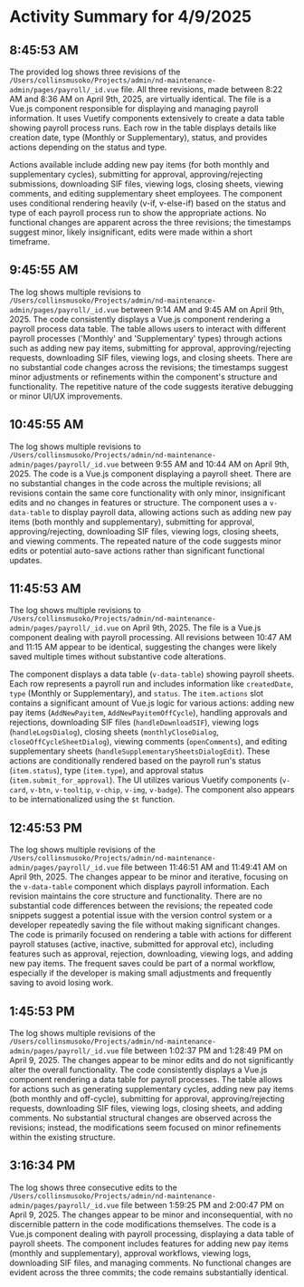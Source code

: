 # Activity Summary for 4/9/2025

## 8:45:53 AM
The provided log shows three revisions of the `/Users/collinsmusoko/Projects/admin/nd-maintenance-admin/pages/payroll/_id.vue` file.  All three revisions, made between 8:22 AM and 8:36 AM on April 9th, 2025, are virtually identical.  The file is a Vue.js component responsible for displaying and managing payroll information.  It uses Vuetify components extensively to create a data table showing payroll process runs.  Each row in the table displays details like creation date, type (Monthly or Supplementary), status, and provides actions depending on the status and type.

Actions available include adding new pay items (for both monthly and supplementary cycles),  submitting for approval, approving/rejecting submissions, downloading SIF files, viewing logs, closing sheets, viewing comments, and editing supplementary sheet employees.  The component uses conditional rendering heavily (v-if, v-else-if) based on the status and type of each payroll process run to show the appropriate actions.  No functional changes are apparent across the three revisions; the timestamps suggest minor, likely insignificant, edits were made within a short timeframe.


## 9:45:55 AM
The log shows multiple revisions to `/Users/collinsmusoko/Projects/admin/nd-maintenance-admin/pages/payroll/_id.vue` between 9:14 AM and 9:45 AM on April 9th, 2025.  The code consistently displays a Vue.js component rendering a payroll process data table.  The table allows users to interact with different payroll processes ('Monthly' and 'Supplementary' types) through actions such as adding new pay items, submitting for approval, approving/rejecting requests, downloading SIF files, viewing logs, and closing sheets.  There are no substantial code changes across the revisions; the timestamps suggest minor adjustments or refinements within the component's structure and functionality.  The repetitive nature of the code suggests iterative debugging or minor UI/UX improvements.


## 10:45:55 AM
The log shows multiple revisions to `/Users/collinsmusoko/Projects/admin/nd-maintenance-admin/pages/payroll/_id.vue` between 9:55 AM and 10:44 AM on April 9th, 2025.  The code is a Vue.js component displaying a payroll sheet.  There are no substantial changes in the code across the multiple revisions; all revisions contain the same core functionality with only minor, insignificant edits and no changes in features or structure. The component uses a `v-data-table` to display payroll data, allowing actions such as adding new pay items (both monthly and supplementary), submitting for approval, approving/rejecting, downloading SIF files, viewing logs, closing sheets, and viewing comments.  The repeated nature of the code suggests minor edits or potential auto-save actions rather than significant functional updates.


## 11:45:53 AM
The log shows multiple revisions to `/Users/collinsmusoko/Projects/admin/nd-maintenance-admin/pages/payroll/_id.vue` on April 9th, 2025.  The file is a Vue.js component dealing with payroll processing.  All revisions between 10:47 AM and 11:15 AM appear to be identical, suggesting the changes were likely saved multiple times without substantive code alterations.

The component displays a data table (`v-data-table`) showing payroll sheets.  Each row represents a payroll run and includes information like `createdDate`, `type` (Monthly or Supplementary), and `status`.  The `item.actions` slot contains a significant amount of Vue.js logic for various actions: adding new pay items (`AddNewPayitem`, `AddNewPayitemOffCycle`), handling approvals and rejections, downloading SIF files (`handleDownloadSIF`), viewing logs (`handleLogsDialog`), closing sheets (`monthlyCloseDialog`, `closeOffCycleSheetDialog`), viewing comments (`openComments`), and editing supplementary sheets (`handleSupplementarySheetsDialogEdit`).  These actions are conditionally rendered based on the payroll run's status (`item.status`), type (`item.type`), and approval status (`item.submit_for_approval`).  The UI utilizes various Vuetify components (`v-card`, `v-btn`, `v-tooltip`, `v-chip`, `v-img`, `v-badge`).  The component also appears to be internationalized using the `$t` function.


## 12:45:53 PM
The log shows multiple revisions of the `/Users/collinsmusoko/Projects/admin/nd-maintenance-admin/pages/payroll/_id.vue` file between 11:46:51 AM and 11:49:41 AM on April 9th, 2025.  The changes appear to be minor and iterative, focusing on the  `v-data-table` component which displays payroll information.  Each revision maintains the core structure and functionality. There are no substantial code differences between the revisions; the repeated code snippets suggest a potential issue with the version control system or a developer repeatedly saving the file without making significant changes.  The code is primarily focused on rendering a table with actions for different payroll statuses (active, inactive, submitted for approval etc), including features such as approval, rejection, downloading, viewing logs, and adding new pay items.  The frequent saves could be part of a normal workflow, especially if the developer is making small adjustments and frequently saving to avoid losing work.


## 1:45:53 PM
The log shows multiple revisions of the `/Users/collinsmusoko/Projects/admin/nd-maintenance-admin/pages/payroll/_id.vue` file between 1:02:37 PM and 1:28:49 PM on April 9, 2025.  The changes appear to be minor edits and do not significantly alter the overall functionality.  The code consistently displays a Vue.js component rendering a data table for payroll processes.  The table allows for actions such as generating supplementary cycles, adding new pay items (both monthly and off-cycle), submitting for approval, approving/rejecting requests, downloading SIF files, viewing logs, closing sheets, and adding comments.  No substantial structural changes are observed across the revisions; instead, the modifications seem focused on minor refinements within the existing structure.


## 3:16:34 PM
The log shows three consecutive edits to the `/Users/collinsmusoko/Projects/admin/nd-maintenance-admin/pages/payroll/_id.vue` file between 1:59:25 PM and 2:00:47 PM on April 9, 2025.  The changes appear to be minor and inconsequential, with no discernible pattern in the code modifications themselves.  The code is a Vue.js component dealing with payroll processing, displaying a data table of payroll sheets.  The component includes features for adding new pay items (monthly and supplementary), approval workflows, viewing logs, downloading SIF files, and managing comments.  No functional changes are evident across the three commits; the code remains substantially identical.
